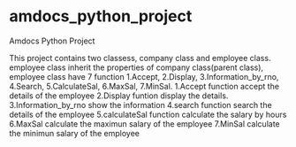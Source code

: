 # amdocs_python_project
Amdocs Python Project

This project contains two classess, company class and employee class.
employee class inherit the properties of company class(parent class),
employee class have 7 function 1.Accept, 2.Display, 3.Information_by_rno, 4.Search, 5.CalculateSal, 6.MaxSal, 7.MinSal.
1.Accept function accept the details of the employee
2.Display funtion display the details.
3.Information_by_rno show the information
4.search function search the details of the employee
5.calculateSal function calculate the salary by hours
6.MaxSal calculate the maximun salary of the employee
7.MinSal calculate the minimun salary of the employee
